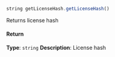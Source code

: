 [//]: # (version=69e225aa9b2dde03cdb23fbe2106d391948d85952e1e00b205e77a8b8263a0b3)

```js
string getLicenseHash.getLicenseHash()
```

Returns license hash

#### Return

**Type**: `string`
**Description**: License hash

